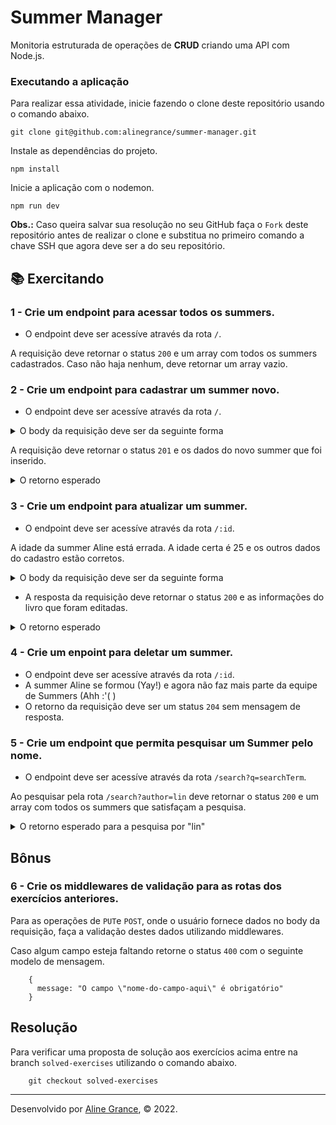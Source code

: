 # Summer Manager

Monitoria estruturada de operações de **CRUD** criando uma API com Node.js.

### Executando a aplicação

Para realizar essa atividade, inicie fazendo o clone deste repositório usando o comando abaixo.

    git clone git@github.com:alinegrance/summer-manager.git

Instale as dependências do projeto.

    npm install

Inicie a aplicação com o nodemon.

    npm run dev

**Obs.:** Caso queira salvar sua resolução no seu GitHub faça o `Fork` deste repositório antes de realizar o clone e substitua no primeiro comando a chave SSH que agora deve ser a do seu repositório.

## 📚 Exercitando

### 1 - Crie um endpoint para acessar todos os summers.

- O endpoint deve ser acessíve através da rota `/`.

A requisição deve retornar o status `200` e um array com todos os summers cadastrados. Caso não haja nenhum, deve retornar um array vazio.

### 2 - Crie um endpoint para cadastrar um summer novo.

- O endpoint deve ser acessíve através da rota `/`.
<details>
  <summary>O body da requisição deve ser da seguinte forma</summary>

      {
        "name": "Aline Grance",
        "age": 31,
        "pets": {"dog": "Chocolate", "cat": "Pudim"}
     }

</details>

A requisição deve retornar o status `201` e os dados do novo summer que foi inserido.

<details>
  <summary>O retorno esperado</summary>

     {
        "id": 1,
        "name": "Aline Grance",
        "age": 31,
        "pets": {"dog": "Chocolate", "cat": "Pudim"}
     }

</details>

### 3 - Crie um endpoint para atualizar um summer.

- O endpoint deve ser acessíve através da rota `/:id`.

A idade da summer Aline está errada. A idade certa é 25 e os outros dados do cadastro estão corretos.

<details>
  <summary>O body da requisição deve ser da seguinte forma</summary>

      {
        "name": "Aline Grance",
        "age": 25,
        "pets": {"dog": "Chocolate", "cat": "Pudim"}
     }

</details>

- A resposta da requisição deve retornar o status `200` e as informações do livro que foram editadas.

<details>
  <summary>O retorno esperado</summary>

     {
        "id": 1,
        "name": "Aline Grance",
        "age": 25,
        "pets": {"dog": "Chocolate", "cat": "Pudim"}
     }


</details>

### 4 - Crie um enpoint para deletar um summer.

- O endpoint deve ser acessíve através da rota `/:id`.
- A summer Aline se formou (Yay!) e agora não faz mais parte da equipe de Summers (Ahh :'( )
- O retorno da requisição deve ser um status `204` sem mensagem de resposta.

### 5 - Crie um endpoint que permita pesquisar um Summer pelo nome.

- O endpoint deve ser acessíve através da rota `/search?q=searchTerm`.

Ao pesquisar pela rota `/search?author=lin` deve retornar o status `200` e um array com todos os summers que satisfaçam a pesquisa.

<details>
  <summary>O retorno esperado para a pesquisa por "lin"</summary>

     [
       {
          "id": 1,
          "name": "Aline Grance",
          "age": 31,
          "pets": {"dog": "Chocolate", "cat": "Pudim"}
       }
     ]

</details>

## Bônus

### 6 - Crie os middlewares de validação para as rotas dos exercícios anteriores.

  Para as operações de `PUT`e `POST`, onde o usuário fornece dados no body da requisição, faça a validação destes dados utilizando middlewares.

  Caso algum campo esteja faltando retorne o status `400` com o seguinte modelo de mensagem.

        {
          message: "O campo \"nome-do-campo-aqui\" é obrigatório"
        }


## Resolução

Para verificar uma proposta de solução aos exercícios acima entre na branch `solved-exercises` utilizando o comando abaixo.

        git checkout solved-exercises


  ---

Desenvolvido por [Aline Grance](https://www.linkedin.com/in/alinegrance/), © 2022.
